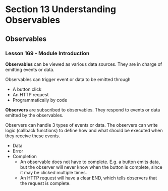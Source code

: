 # Section 13 Understanding Observables

## Observables

### Lesson 169 - Module Introduction

**Observables** can be viewed as various data sources. They are in charge of emitting events or data.

Observables can trigger event or data to be emitted through

- A button click
- An HTTP request
- Programmatically by code

**Observers** are subscribed to observables. They respond to events or data emitted by the observables.

Observers can handle 3 types of events or data. The observers can write logic (callback functions) to define how and what should be executed when they receive these events.

- Data
- Error
- Completion
  - An observable does not have to complete. E.g. a button emits data, but the observer will never know when the button is complete, since it may be clicked multiple times.
  - An HTTP request will have a clear END, which tells observers that the request is complete.
